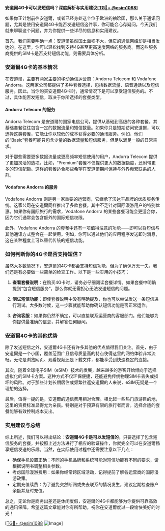 **安道爾4G卡可以发短信吗？深度解析与实用建议[[TG💪+ @esim1088](https://t.me/s/esim1088)]**

如果你正计划前往安道爾，或者已经身处这个位于欧洲的袖珍国，那么关于通讯问题，尤其是使用安道爾4G卡能否发送短信这件事，你可能会心存疑问。今天我们就来聊聊这个问题，并为你提供一些详尽的信息和实用建议。

首先，我们需要明确一点：安道爾虽然国土面积不大，但它的通信网络却是相当发达的。在这里，你可以轻松找到支持4G甚至更高速度网络的服务商。而这些服务商提供的SIM卡是否支持短信功能，则需要具体分析。

### 安道爾4G卡的基本情况

在安道爾，主要有两家主要的移动通信运营商：Andorra Telecom 和 Vodafone Andorra。这两家公司都提供了多种套餐选择，包括数据流量、语音通话以及短信服务。因此，当你购买安道爾4G卡时，通常情况下是可以享受短信服务的。不过，具体能否发短信，取决于你所选择的套餐类型。

#### Andorra Telecom 的服务

Andorra Telecom 是安道爾的国家电信公司，提供从基础到高级的各种套餐。其基础套餐往往包含一定的数据流量和短信数量。如果你只是短期访问安道爾，可以选择这类套餐，它能让你以较低的成本获得必要的通讯服务。例如，他们的“Basic”套餐可能只包含少量的数据流量和短信服务，但足以满足一般的日常需求。

对于那些需要更多数据流量或更高频率短信使用的用户，Andorra Telecom 提供了更加灵活的选项。比如，“Premium”套餐不仅提供更大的数据额度，还附带更多的短信配额。这样的套餐适合那些希望在安道爾期间保持与外界频繁联系的人群。

#### Vodafone Andorra 的服务

Vodafone Andorra 则是另一家重要的运营商，它继承了沃达丰品牌的优质服务传统。这家公司在安道爾同样推出了多款套餐，其中不乏针对国际漫游用户的特别优惠。如果你有国际旅行的需求，Vodafone Andorra 的某些套餐可能会更适合你，因为它们通常会包含额外的国际短信权限。

此外，Vodafone Andorra 的套餐中还有一项值得注意的功能——即可以将短信与其他通讯方式整合在一起使用。例如，你可以通过他们的应用程序发送即时消息，这在某种程度上可以替代传统的短信功能。

### 如何判断你的4G卡是否支持短信？

虽然大多数情况下，安道爾的4G卡都会支持短信功能，但为了确保万无一失，我们还是有必要做一些简单的检查工作。以下是一些实用的小技巧：

1. **查看套餐说明**：在购买4G卡时，请务必仔细阅读套餐详情。如果套餐中明确提到“包含短信服务”，那么你就无需担心无法发送短信的问题。
   
2. **测试短信功能**：即使套餐说明中没有明确提及，你也可以尝试发送一条短信进行测试。大多数时候，这一步骤就能帮助你确认短信功能是否正常运作。

3. **咨询客服**：如果你仍然不确定，可以直接联系运营商的客服部门。他们能够为你提供最准确的信息，并解答任何疑问。

### 安道爾4G卡的其他优势

除了发送短信之外，安道爾4G卡还有许多其他的优点值得我们关注。首先，由于安道爾是一个小国，覆盖范围广且信号质量高的特点使得这里的网络体验非常流畅。无论是浏览网页、观看视频还是下载文件，都能享受到快速稳定的连接。

其次，随着全球电子SIM（eSIM）技术的发展，越来越多的游客开始倾向于选择虚拟化的SIM卡方案。这种方式不仅环保便捷，还能避免传统物理SIM卡丢失或损坏的风险。对于那些计划长期居住或频繁往返安道爾的人来说，eSIM无疑是一个理想的选择。

最后，值得一提的是，安道爾的通信费用相对合理。相比起一些热门旅游目的地，这里的资费标准显得尤为亲民。特别是对于预算有限的旅行者而言，选择合适的套餐能够有效控制成本支出。

### 实用建议与总结

综上所述，我们可以得出结论：**安道爾4G卡是可以发短信的**。只要选择了包含短信服务的套餐，并按照上述方法进行了相应的验证操作，你就完全可以在安道爾畅享短信发送的乐趣。当然，在实际使用过程中还需要注意以下几点：

- 确保手机设置正确：不同的手机品牌和系统可能对短信功能有不同的要求，请根据说明书调整相关参数。
- 考虑国际漫游费用：如果你经常跨区域活动，记得提前了解各运营商的国际漫游政策。
- 定期充值续费：为了避免突然断网或失去联系的情况发生，建议定期检查账户余额并及时充值。

总之，无论你是商务出差还是休闲度假，安道爾的4G卡都能够为你提供可靠高效的通讯保障。希望这篇文章能对你有所帮助，祝你在安道爾度过一段愉快美好的时光！

[[TG💪+ @esim1088](https://t.me/s/esim1088) ![Image](https://i.postimg.cc/4NQfJmqS/Snipaste-2025-05-13-00-14-12.png)]